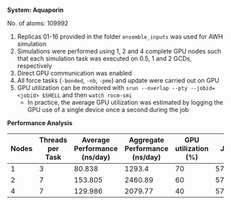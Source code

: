**System: Aquaporin**

No. of atoms: 109992

1. Replicas 01-16 provided in the folder `ensemble_inputs` was used for AWH simulation
2. Simulations were performed using 1, 2 and 4 complete GPU nodes such that each simulation task was executed on 0.5, 1 and 2 GCDs, respectively
3. Direct GPU communication was enabled
4. All force tasks (`-bonded`, `-nb`, `-pme`) and update were carried out on GPU
5. GPU utilization can be monitored with `srun --overlap --pty --jobid=<jobid> $SHELL` and then `watch rocm-smi`
   * In practice, the average GPU utilization was estimated by logging the GPU use of a single device once a second during the job

**Performance Analysis**

| Nodes |  Threads per Task  | Average Performance (ns/day) | Aggregate Performance (ns/day) | GPU utilization (%) | Job ID  |
|-------|--------------------|------------------------------|--------------------------------|---------------------|---------|
|  1    |        3           | 80.838                       |  1293.4                        |   70                | 5777635 |
|  2    |        7           | 153.805                      |  2460.89                       |   60                | 5777637 |
|  4    |        7           | 129.986                      |  2079.77                       |   40                | 5777664 |
